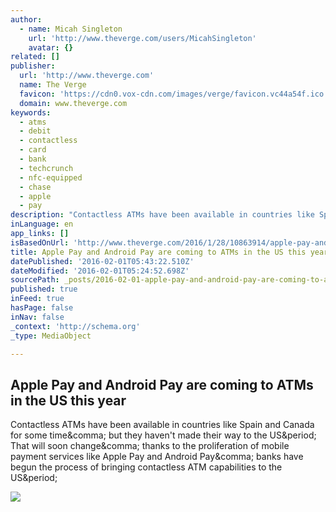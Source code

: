 ```yaml
---
author:
  - name: Micah Singleton
    url: 'http://www.theverge.com/users/MicahSingleton'
    avatar: {}
related: []
publisher:
  url: 'http://www.theverge.com'
  name: The Verge
  favicon: 'https://cdn0.vox-cdn.com/images/verge/favicon.vc44a54f.ico'
  domain: www.theverge.com
keywords:
  - atms
  - debit
  - contactless
  - card
  - bank
  - techcrunch
  - nfc-equipped
  - chase
  - apple
  - pay
description: "Contactless ATMs have been available in countries like Spain and Canada for some time, but they haven't made their way to the US. That will soon change, thanks to the proliferation of mobile payment services like Apple Pay and Android Pay, banks have begun the process of bringing contactless ATM capabilities to the US."
inLanguage: en
app_links: []
isBasedOnUrl: 'http://www.theverge.com/2016/1/28/10863914/apple-pay-android-pay-coming-to-atm-us-this-year'
title: Apple Pay and Android Pay are coming to ATMs in the US this year
datePublished: '2016-02-01T05:43:22.510Z'
dateModified: '2016-02-01T05:24:52.698Z'
sourcePath: _posts/2016-02-01-apple-pay-and-android-pay-are-coming-to-atms-in-the-us-this.md
published: true
inFeed: true
hasPage: false
inNav: false
_context: 'http://schema.org'
_type: MediaObject

---
```

<article style=""><h1>Apple Pay and Android Pay are coming to ATMs in the US this year</h1><p>Contactless ATMs have been available in countries like Spain and Canada for some time&amp;comma; but they haven't made their way to the US&amp;period; That will soon change&amp;comma; thanks to the proliferation of mobile payment services like Apple Pay and Android Pay&amp;comma; banks have begun the process of bringing contactless ATM capabilities to the US&amp;period;</p><img src="https://cdn0.vox-cdn.com/thumbor/RRE0Bkc3HHiqWFhznGZ-Qs15G18=/0x107:2039x1254/1600x900/cdn0.vox-cdn.com/uploads/chorus_image/image/48672881/applepay-1.0.0.jpg" /></article>